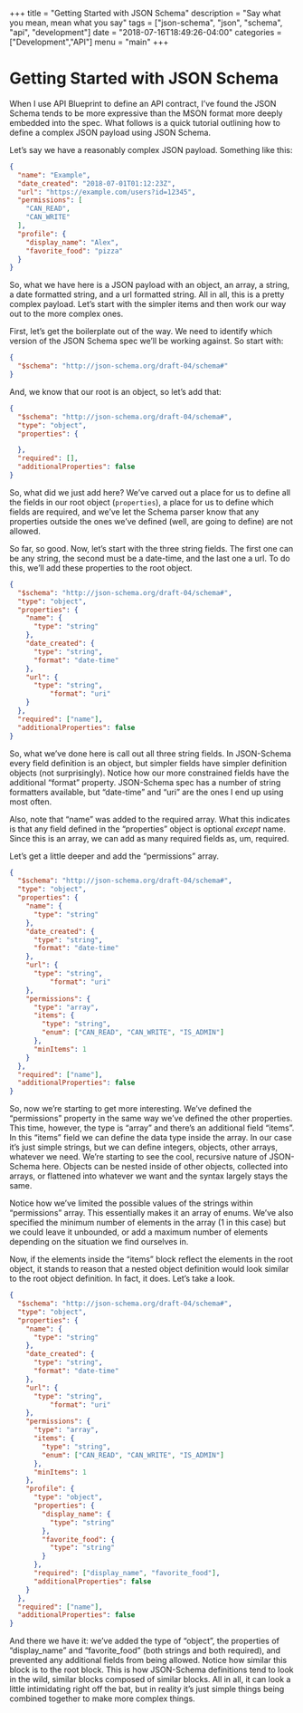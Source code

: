 +++
title = "Getting Started with JSON Schema"
description = "Say what you mean, mean what you say"
tags = ["json-schema", "json", "schema", "api", "development"]
date = "2018-07-16T18:49:26-04:00"
categories = ["Development","API"]
menu = "main"
+++

# Getting Started with JSON Schema
When I use API Blueprint to define an API contract, I’ve found the JSON Schema tends to be more expressive than the MSON format more deeply embedded into the spec.  What follows is a quick tutorial outlining how to define a complex JSON payload using JSON Schema.

Let’s say we have a reasonably complex JSON payload. Something like this:
```json
{
  "name": "Example",
  "date_created": "2018-07-01T01:12:23Z",
  "url": "https://example.com/users?id=12345",
  "permissions": [
    "CAN_READ",
    "CAN_WRITE"
  ],
  "profile": {
    "display_name": "Alex",
    "favorite_food": "pizza"
  }
}
```

So, what we have here is a JSON payload with an object, an array, a string, a date formatted string, and a url formatted string. All in all, this is a pretty complex payload. Let’s start with the simpler items and then work our way out to the more complex ones.

First, let’s get the boilerplate out of the way. We need to identify which version of the JSON Schema spec we’ll be working against. So start with:
```json
{
  "$schema": "http://json-schema.org/draft-04/schema#"
}
```
And, we know that our root is an object, so let’s add that:
```json
{
  "$schema": "http://json-schema.org/draft-04/schema#",
  "type": "object",
  "properties": {

  },
  "required": [],
  "additionalProperties": false
}

```
So, what did we just add here? We’ve carved out a place for us to define all the fields in our root object (`properties`), a place for us to define which fields are required, and we’ve let the Schema parser know that any properties outside the ones we’ve defined (well, are going to define) are not allowed.

So far, so good. Now, let’s start with the three string fields. The first one can be any string, the second must be a date-time, and the last one a url. To do this, we’ll add these properties to the root object.
```json
{
  "$schema": "http://json-schema.org/draft-04/schema#",
  "type": "object",
  "properties": {
    "name": {
      "type": "string"
    },
    "date_created": {
      "type": "string",
      "format": "date-time"
    },
    "url": {
      "type": "string",
          "format": "uri"
    }
  },
  "required": ["name"],
  "additionalProperties": false
}
```
So, what we’ve done here is call out all three string fields. In JSON-Schema every field definition is an object, but simpler fields have simpler definition objects (not surprisingly). Notice how our more constrained fields have the additional “format” property. JSON-Schema spec has a number of string formatters available, but “date-time” and “uri” are the ones I end up using most often.

Also, note that “name” was added to the required array. What this indicates is that any field defined in the “properties” object is optional _except_ name. Since this is an array, we can add as many required fields as, um, required.

Let’s get a little deeper and add the “permissions” array.
```json
{
  "$schema": "http://json-schema.org/draft-04/schema#",
  "type": "object",
  "properties": {
    "name": {
      "type": "string"
    },
    "date_created": {
      "type": "string",
      "format": "date-time"
    },
    "url": {
      "type": "string",
          "format": "uri"
    },
    "permissions": {
      "type": "array",
      "items": {
        "type": "string",
        "enum": ["CAN_READ", "CAN_WRITE", "IS_ADMIN"]
      },
      "minItems": 1
    }
  },
  "required": ["name"],
  "additionalProperties": false
}
```

So, now we’re starting to get more interesting. We’ve defined the “permissions” property in the same way we’ve defined the other properties. This time, however, the type is “array” and there’s an additional field “items”. In this “items” field we can define the data type inside the array. In our case it’s just simple strings, but we can define integers, objects, other arrays, whatever we need. We’re starting to see the cool, recursive nature of JSON-Schema here. Objects can be nested inside of other objects, collected into arrays, or flattened into whatever we want and the syntax largely stays the same.

Notice how we’ve limited the possible values of the strings within “permissions” array. This essentially makes it an array of enums. We’ve also specified the minimum number of elements in the array (1 in this case) but we could leave it unbounded, or add a maximum number of elements depending on the situation we find ourselves in.

Now, if the elements inside the “items” block reflect the elements in the root object, it stands to reason that a nested object definition would look similar to the root object definition. In fact, it does. Let’s take a look.
```json
{
  "$schema": "http://json-schema.org/draft-04/schema#",
  "type": "object",
  "properties": {
    "name": {
      "type": "string"
    },
    "date_created": {
      "type": "string",
      "format": "date-time"
    },
    "url": {
      "type": "string",
          "format": "uri"
    },
    "permissions": {
      "type": "array",
      "items": {
        "type": "string",
        "enum": ["CAN_READ", "CAN_WRITE", "IS_ADMIN"]
      },
      "minItems": 1
    },
    "profile": {
      "type": "object",
      "properties": {
        "display_name": {
          "type": "string"
        },
        "favorite_food": {
          "type": "string"
        }
      },
      "required": ["display_name", "favorite_food"],
      "additionalProperties": false
    }
  },
  "required": ["name"],
  "additionalProperties": false
}
```
And there we have it: we’ve added the type of “object”, the properties of “display_name” and “favorite_food” (both strings and both required), and prevented any additional fields from being allowed. Notice how similar this block is to the root block. This is how JSON-Schema definitions tend to look in the wild, similar blocks composed of similar blocks. All in all, it can look a little intimidating right off the bat, but in reality it’s just simple things being combined together to make more complex things.
